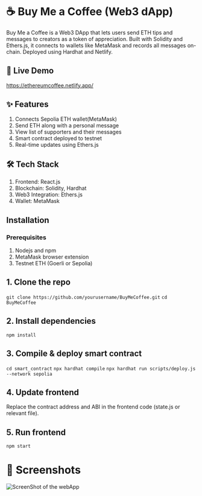 # ☕ Buy Me a Coffee (Web3 dApp)
Buy Me a Coffee is a Web3 DApp that lets users send ETH tips and messages to creators as a token of appreciation. Built with Solidity and Ethers.js, it connects to wallets like MetaMask and records all messages on-chain. Deployed using Hardhat and Netlify.

## 🔗 Live Demo
https://ethereumcoffee.netlify.app/

## ✨ Features
  1. Connects Sepolia ETH wallet(MetaMask)
  2. Send ETH along with a personal message
  3. View list of supporters and their messages
  4. Smart contract deployed to testnet
  5. Real-time updates using Ethers.js

## 🛠️ Tech Stack
  1. Frontend: React.js
  2. Blockchain: Solidity, Hardhat
  3. Web3 Integration: Ethers.js
  4. Wallet: MetaMask

## Installation
### Prerequisites
1. Nodejs and npm
2. MetaMask browser extension
3. Testnet ETH (Goerli or Sepolia)

## 1. Clone the repo
`git clone https://github.com/yourusername/BuyMeCoffee.git`
`cd BuyMeCoffee`

## 2. Install dependencies
`npm install`

## 3. Compile & deploy smart contract
`cd smart_contract`
`npx hardhat compile`
`npx hardhat run scripts/deploy.js --network sepolia`

## 4. Update frontend
Replace the contract address and ABI in the frontend code (state.js or relevant file).

## 5. Run frontend
`npm start`

# 📸 Screenshots
![ScreenShot of the webApp](<img width="1908" height="1056" alt="image" src="https://github.com/user-attachments/assets/e7b97a6d-f45b-4421-9f4c-404b5b7263cb" />)

